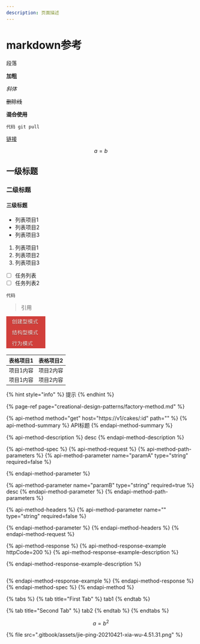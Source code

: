 ```yaml
---
description: 页面描述
---
```


# markdown参考

段落

**加粗**

_斜体_

~~删除线~~

~~**混合使用**~~

`代码 git pull`

[链接](https://www.so.com)

$$a = b$$ 

## 一级标题

### 二级标题

#### 三级标题

* 列表项目1
* 列表项目2
* 列表项目3

1. 列表项目1
2. 列表项目2
3. 列表项目3

* [ ] 任务列表
* [ ] 任务列表2

```text
代码
```

> 引用

![&#x56FE;&#x7247;&#x6807;&#x9898;](.gitbook/assets/jie-ping-20210421-xia-wu-4.51.31.png)

| 表格项目1 | 表格项目2 |
| :--- | :--- |
| 项目1内容 | 项目2内容 |
| 项目1内容 | 项目2内容 |

{% hint style="info" %}
提示
{% endhint %}

{% page-ref page="creational-design-patterns/factory-method.md" %}

{% api-method method="get" host="https://v1/cakes/:id" path="" %}
{% api-method-summary %}
API标题
{% endapi-method-summary %}

{% api-method-description %}
 desc
{% endapi-method-description %}

{% api-method-spec %}
{% api-method-request %}
{% api-method-path-parameters %}
{% api-method-parameter name="paramA" type="string" required=false %}

{% endapi-method-parameter %}

{% api-method-parameter name="paramB" type="string" required=true %}
desc
{% endapi-method-parameter %}
{% endapi-method-path-parameters %}

{% api-method-headers %}
{% api-method-parameter name="" type="string" required=false %}

{% endapi-method-parameter %}
{% endapi-method-headers %}
{% endapi-method-request %}

{% api-method-response %}
{% api-method-response-example httpCode=200 %}
{% api-method-response-example-description %}

{% endapi-method-response-example-description %}

```

```
{% endapi-method-response-example %}
{% endapi-method-response %}
{% endapi-method-spec %}
{% endapi-method %}

{% tabs %}
{% tab title="First Tab" %}
tab1
{% endtab %}

{% tab title="Second Tab" %}
tab2
{% endtab %}
{% endtabs %}

$$
a = b^2
$$

{% file src=".gitbook/assets/jie-ping-20210421-xia-wu-4.51.31.png" %}

